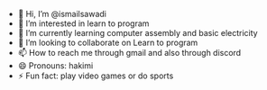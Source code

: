 - 👋 Hi, I’m @ismailsawadi
- 👀 I’m interested in learn to program
- 🌱 I’m currently learning computer assembly and basic electricity
- 💞️ I’m looking to collaborate on Learn to program
- 📫 How to reach me through gmail and also through discord
- 😄 Pronouns: hakimi
- ⚡ Fun fact: play video games or do sports

<!---
ismailsawadi/ismailsawadi is a ✨ special ✨ repository because its `README.md` (this file) appears on your GitHub profile.
You can click the Preview link to take a look at your changes.
--->
